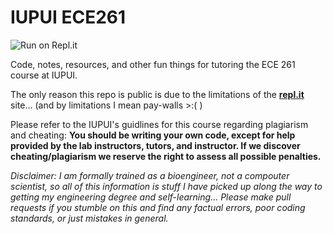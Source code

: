 # IUPUI ECE261

![Run on Repl.it](https://repl.it/badge/github/NLeRoy917/ECE261_Abdullah)

Code, notes, resources, and other fun things for tutoring the ECE 261 course at IUPUI.

The only reason this repo is public is due to the limitations of the **[repl.it](repl.it/~)** site... (and by limitations I mean pay-walls  >:( )

Please refer to the IUPUI's guidlines for this course regarding plagiarism and cheating: **You should be writing your own code, except for help provided by the lab instructors, tutors, and instructor. If we discover cheating/plagiarism we reserve the right to assess all possible penalties.**


*Disclaimer: I am formally trained as a bioengineer, not a compouter scientist, so all of this information is stuff I have picked up along the way to getting my engineering degree and self-learning... Please make pull requests if you stumble on this and find any factual errors, poor coding standards, or just mistakes in general.*